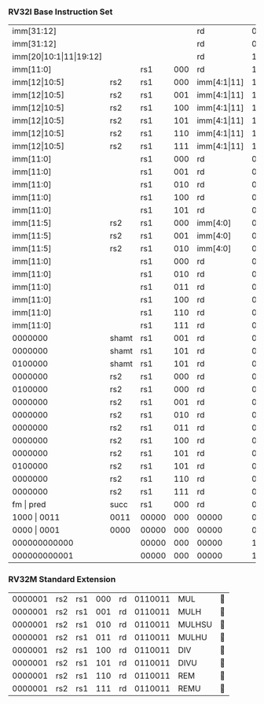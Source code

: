### RV32I Base Instruction Set

| | | | | | | | |
|-|-|-|-|-|-|-|-|
|imm[31:12]               |     |      |    |rd           |0110111 | LUI       | ✅ |
|imm[31:12]               |     |      |    |rd           |0010111 | AUIPC     | ✅ |
|imm[20\|10:1\|11\|19:12] |     |      |    |rd           |1101111 | JAL       | ✅ |
|imm[11:0]                |     |rs1   |000 |rd           |1100111 | JALR      | ✅ |
|imm[12\|10:5]            |rs2  |rs1   |000 |imm[4:1\|11] |1100011 | BEQ       | ✅ |
|imm[12\|10:5]            |rs2  |rs1   |001 |imm[4:1\|11] |1100011 | BNE       | ✅ |
|imm[12\|10:5]            |rs2  |rs1   |100 |imm[4:1\|11] |1100011 | BLT       | ✅ |
|imm[12\|10:5]            |rs2  |rs1   |101 |imm[4:1\|11] |1100011 | BGE       | ✅ |
|imm[12\|10:5]            |rs2  |rs1   |110 |imm[4:1\|11] |1100011 | BLTU      | ✅ |
|imm[12\|10:5]            |rs2  |rs1   |111 |imm[4:1\|11] |1100011 | BGEU      | ✅ |
|imm[11:0]                |     |rs1   |000 |rd           |0000011 | LB        | 🚫 |
|imm[11:0]                |     |rs1   |001 |rd           |0000011 | LH        | 🚫 |
|imm[11:0]                |     |rs1   |010 |rd           |0000011 | LW        | 🔨 |
|imm[11:0]                |     |rs1   |100 |rd           |0000011 | LBU       | 🚫 |
|imm[11:0]                |     |rs1   |101 |rd           |0000011 | LHU       | 🚫 |
|imm[11:5]                |rs2  |rs1   |000 |imm[4:0]     |0100011 | SB        | 🚫 |
|imm[11:5]                |rs2  |rs1   |001 |imm[4:0]     |0100011 | SH        | 🚫 |
|imm[11:5]                |rs2  |rs1   |010 |imm[4:0]     |0100011 | SW        | 🔨 |
|imm[11:0]                |     |rs1   |000 |rd           |0010011 | ADDI      | ✅ |
|imm[11:0]                |     |rs1   |010 |rd           |0010011 | SLTI      | ✅ |
|imm[11:0]                |     |rs1   |011 |rd           |0010011 | SLTIU     | ✅ |
|imm[11:0]                |     |rs1   |100 |rd           |0010011 | XORI      | ✅ |
|imm[11:0]                |     |rs1   |110 |rd           |0010011 | ORI       | ✅ |
|imm[11:0]                |     |rs1   |111 |rd           |0010011 | ANDI      | ✅ |
|0000000                  |shamt|rs1   |001 |rd           |0010011 | SLLI      | ✅ |
|0000000                  |shamt|rs1   |101 |rd           |0010011 | SRLI      | ✅ |
|0100000                  |shamt|rs1   |101 |rd           |0010011 | SRAI      | ✅ |
|0000000                  |rs2  |rs1   |000 |rd           |0110011 | ADD       | ✅ |
|0100000                  |rs2  |rs1   |000 |rd           |0110011 | SUB       | ✅ |
|0000000                  |rs2  |rs1   |001 |rd           |0110011 | SLL       | ✅ |
|0000000                  |rs2  |rs1   |010 |rd           |0110011 | SLT       | ✅ |
|0000000                  |rs2  |rs1   |011 |rd           |0110011 | SLTU      | ✅ |
|0000000                  |rs2  |rs1   |100 |rd           |0110011 | XOR       | ✅ |
|0000000                  |rs2  |rs1   |101 |rd           |0110011 | SRL       | ✅ |
|0100000                  |rs2  |rs1   |101 |rd           |0110011 | SRA       | ✅ |
|0000000                  |rs2  |rs1   |110 |rd           |0110011 | OR        | ✅ |
|0000000                  |rs2  |rs1   |111 |rd           |0110011 | AND       | ✅ |
|fm      \| pred          |succ |rs1   |000 |rd           |0001111 | FENCE     | 🚫 |
|1000    \| 0011          |0011 |00000 |000 |00000        |0001111 | FENCE.TSO | 🚫 |
|0000    \| 0001          |0000 |00000 |000 |00000        |0001111 | PAUSE     | 🚫 |
|000000000000             |     |00000 |000 |00000        |1110011 | ECALL     | 🚫 |
|000000000001             |     |00000 |000 |00000        |1110011 | EBREAK    | 🚫 |

### RV32M Standard Extension

| | | | | | | | |
|-|-|-|-|-|-|-|-|
|0000001                  |rs2  |rs1   |000 |rd           |0110011 | MUL      | 🚫 |
|0000001                  |rs2  |rs1   |001 |rd           |0110011 | MULH     | 🚫 |
|0000001                  |rs2  |rs1   |010 |rd           |0110011 | MULHSU   | 🚫 |
|0000001                  |rs2  |rs1   |011 |rd           |0110011 | MULHU    | 🚫 |
|0000001                  |rs2  |rs1   |100 |rd           |0110011 | DIV      | 🚫 |
|0000001                  |rs2  |rs1   |101 |rd           |0110011 | DIVU     | 🚫 |
|0000001                  |rs2  |rs1   |110 |rd           |0110011 | REM      | 🚫 |
|0000001                  |rs2  |rs1   |111 |rd           |0110011 | REMU     | 🚫 |
